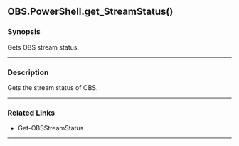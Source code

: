 OBS.PowerShell.get_StreamStatus()
---------------------------------




### Synopsis
Gets OBS stream status.



---


### Description

Gets the stream status of OBS.



---


### Related Links
* Get-OBSStreamStatus





---
